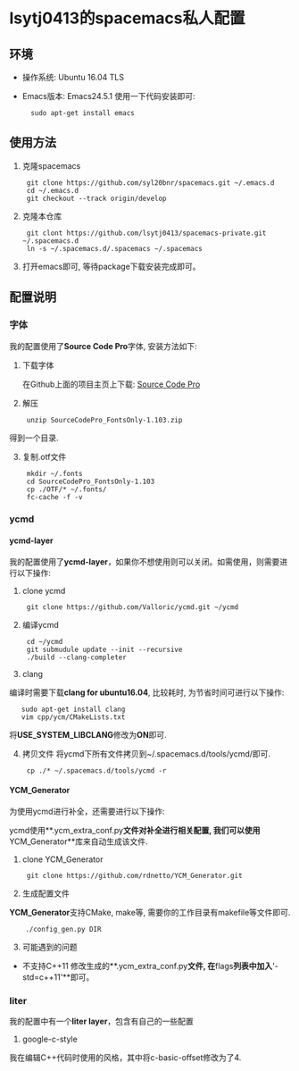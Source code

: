# lsytj0413的spacemacs私人配置
## 环境
* 操作系统: Ubuntu 16.04 TLS
* Emacs版本: Emacs24.5.1
使用一下代码安装即可:
    
        sudo apt-get install emacs
    
## 使用方法

1. 克隆spacemacs
        
        git clone https://github.com/syl20bnr/spacemacs.git ~/.emacs.d
        cd ~/.emacs.d
        git checkout --track origin/develop
        
2. 克隆本仓库

        git clont https://github.com/lsytj0413/spacemacs-private.git ~/.spacemacs.d
        ln -s ~/.spacemacs.d/.spacemacs ~/.spacemacs
        
3. 打开emacs即可, 等待package下载安装完成即可。

## 配置说明
### 字体
我的配置使用了**Source Code Pro**字体, 安装方法如下:
    
1. 下载字体

    在Github上面的项目主页上下载: [Source Code Pro](https://github.com/adobe-fonts/source-code-pro/downloads)

2. 解压
    
        unzip SourceCodePro_FontsOnly-1.103.zip
得到一个目录.

3. 复制.otf文件
    
        mkdir ~/.fonts
        cd SourceCodePro_FontsOnly-1.103
        cp ./OTF/* ~/.fonts/
        fc-cache -f -v

### ycmd
#### ycmd-layer
我的配置使用了**ycmd-layer**，如果你不想使用则可以关闭。如需使用，则需要进行以下操作:

1. clone ycmd
   
        git clone https://github.com/Valloric/ycmd.git ~/ycmd
2. 编译ycmd
           
        cd ~/ycmd
        git submudule update --init --recursive
        ./build --clang-completer
3. clang
   
编译时需要下载**clang for ubuntu16.04**, 比较耗时, 为节省时间可进行以下操作:
   
       sudo apt-get install clang
       vim cpp/ycm/CMakeLists.txt
将**USE_SYSTEM_LIBCLANG**修改为**ON**即可.

4. 拷贝文件
   将ycmd下所有文件拷贝到~/.spacemacs.d/tools/ycmd/即可.
   
        cp ./* ~/.spacemacs.d/tools/ycmd -r

#### YCM_Generator
为使用ycmd进行补全，还需要进行以下操作:

ycmd使用**.ycm_extra_conf.py**文件对补全进行相关配置, 我们可以使用**YCM_Generator**库来自动生成该文件.
    
1. clone YCM_Generator
    
        git clone https://github.com/rdnetto/YCM_Generator.git
    
2. 生成配置文件
    
**YCM_Generator**支持CMake, make等, 需要你的工作目录有makefile等文件即可.
    
        ./config_gen.py DIR

3. 可能遇到的问题
* 不支持C++11
修改生成的**.ycm_extra_conf.py**文件, 在**flags**列表中加入**'-std=c++11'**即可。

### liter
我的配置中有一个**liter layer**，包含有自己的一些配置
   
1. google-c-style
      
我在编辑C++代码时使用的风格，其中将c-basic-offset修改为了4.
       
